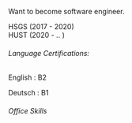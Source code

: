Want to become software engineer.

HSGS (2017 - 2020) </br>
HUST (2020 -  .. ) 

<h6>Language Certifications: </h6>

English : B2 

Deutsch : B1 

<h6>Office Skills</h6> 

<!--
**nkvd2110/nkvd2110** is a ✨ _special_ ✨ repository because its `README.md` (this file) appears on your GitHub profile.

Here are some ideas to get you started:

- 🔭 I’m currently working on ...
- 🌱 I’m currently learning ...
- 👯 I’m looking to collaborate on ...
- 🤔 I’m looking for help with ...
- 💬 Ask me about ...
- 📫 How to reach me: ...
- 😄 Pronouns: ...
- ⚡ Fun fact: ...
-->
